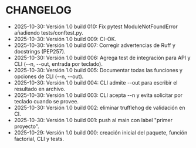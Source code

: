 # CHANGELOG

- 2025-10-30: Versión 1.0 build 010: Fix pytest ModuleNotFoundError añadiendo tests/conftest.py.
- 2025-10-30: Versión 1.0 build 009: CI-OK.
- 2025-10-30: Versión 1.0 build 007: Corregir advertencias de Ruff y docstrings (PEP257).
- 2025-10-30: Versión 1.0 build 006: Agrega test de integración para API y CLI (--n, --out, entrada por teclado).
- 2025-10-30: Versión 1.0 build 005: Documentar todas las funciones y opciones de CLI (--n, --out).
- 2025-10-30: Versión 1.0 build 004: CLI admite --out para escribir el resultado en archivo.
- 2025-10-30: Versión 1.0 build 003: CLI acepta --n y evita solicitar por teclado cuando se provee.
- 2025-10-30: Versión 1.0 build 002: eliminar trufflehog de validación en CI.
- 2025-10-30: Versión 1.0 build 001: push al main con label "primer proyecto".
- 2025-10-29: Versión 1.0 build 000: creación inicial del paquete, función factorial, CLI y tests.
